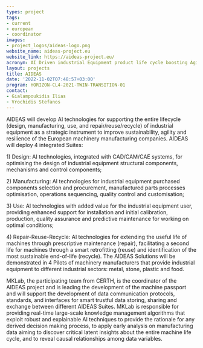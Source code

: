 ```yaml
---
types: project
tags:
- current
- european
- coordinator
images:
- project_logos/aideas-logo.png
website_name: aideas-project.eu
website_link: https://aideas-project.eu/
acronym: AI Driven industrial Equipment product life cycle boosting Agility, Sustainability and resilience
layout: projects
title: AIDEAS
date: '2022-11-02T07:48:57+03:00'
program: HORIZON-CL4-2021-TWIN-TRANSITION-01
contact:
- Gialampoukidis Ilias
- Vrochidis Stefanos
---
```

<p>AIDEAS will develop AI technologies for supporting the entire lifecycle (design, manufacturing, use, and repair/reuse/recycle) of industrial equipment as a strategic instrument to improve sustainability, agility and resilience of the European machinery manufacturing companies. AIDEAS will deploy 4 integrated Suites:</p>
<p>1) Design: AI technologies, integrated with CAD/CAM/CAE systems, for optimising the design of industrial equipment structural components, mechanisms and control components;</p>
<p>2) Manufacturing: AI technologies for industrial equipment purchased components selection and procurement, manufactured parts processes optimisation, operations sequencing, quality control and customisation; </p>
<p>3) Use: AI technologies with added value for the industrial equipment user, providing enhanced support for installation and initial calibration, production, quality assurance and predictive maintenance for working on optimal conditions; </p>
<p>4) Repair-Reuse-Recycle: AI technologies for extending the useful life of machines through prescriptive maintenance (repair), facilitating a second life for machines through a smart retrofitting (reuse) and identification of the most sustainable end-of-life (recycle). The AIDEAS Solutions will be demonstrated in 4 Pilots of machinery manufacturers that provide industrial equipment to different industrial sectors: metal, stone, plastic and food.</p>
<p>MKLab, the participating team from CERTH, is the coordinator of the AIDEAS project and is leading the development of the machine passport and will support the development of data communication protocols, standards, and interfaces for smart trustful data storing, sharing and exchange between different AIDEAS Suites. MKLab is responsible for providing real-time large-scale knowledge management algorithms that exploit robust and explainable AI techniques to provide the rationale for any derived decision making process, to apply early analysis on manufacturing data aiming to discover critical latent insights about the entire machine life cycle, and to reveal causal relationships among data variables. </p>
